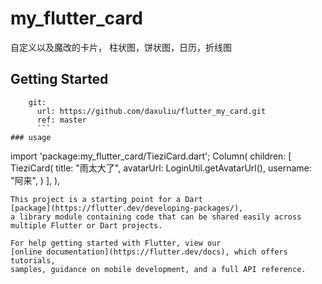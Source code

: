 # my_flutter_card

自定义以及魔改的卡片， 柱状图，饼状图，日历，折线图

## Getting Started
```my_flutter_card:
    git:
      url: https://github.com/daxuliu/flutter_my_card.git
      ref: master
      ```
### usage
```
import 'package:my_flutter_card/TieziCard.dart';
Column(
          children: <Widget>[
            TieziCard(
              title: "雨太大了",
              avatarUrl: LoginUtil.getAvatarUrl(),
              username: "阿来",
            )
          ],
        ),
```
This project is a starting point for a Dart
[package](https://flutter.dev/developing-packages/),
a library module containing code that can be shared easily across
multiple Flutter or Dart projects.

For help getting started with Flutter, view our 
[online documentation](https://flutter.dev/docs), which offers tutorials, 
samples, guidance on mobile development, and a full API reference.
